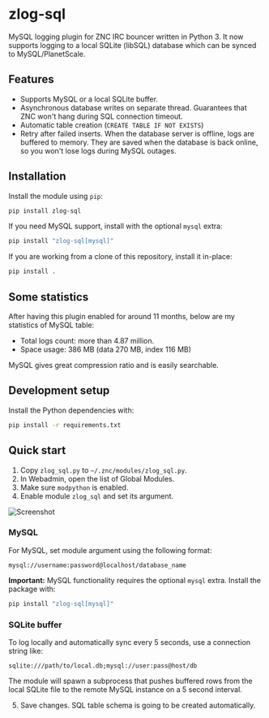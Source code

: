 # zlog-sql
MySQL logging plugin for ZNC IRC bouncer written in Python 3. It now supports logging to a local SQLite (libSQL) database which can be synced to MySQL/PlanetScale.

## Features
* Supports MySQL or a local SQLite buffer.
* Asynchronous database writes on separate thread. Guarantees that ZNC won't hang during SQL connection timeout.
* Automatic table creation (`CREATE TABLE IF NOT EXISTS`)
* Retry after failed inserts. When the database server is offline, logs are buffered to memory. They are saved when the database is back online, so you won't lose logs during MySQL outages.

## Installation

Install the module using `pip`:

```bash
pip install zlog-sql
```

If you need MySQL support, install with the optional `mysql` extra:

```bash
pip install "zlog-sql[mysql]"
```

If you are working from a clone of this repository, install it in-place:

```bash
pip install .
```


## Some statistics
After having this plugin enabled for around 11 months, below are my statistics of MySQL table:
* Total logs count: more than 4.87 million.
* Space usage: 386 MB (data 270 MB, index 116 MB)

MySQL gives great compression ratio and is easily searchable.

## Development setup
Install the Python dependencies with:

```bash
pip install -r requirements.txt
```

## Quick start
1. Copy `zlog_sql.py` to `~/.znc/modules/zlog_sql.py`.
2. In Webadmin, open the list of Global Modules.
3. Make sure `modpython` is enabled.
4. Enable module `zlog_sql` and set its argument.

![Screenshot](docs/webadmin_modules.png)

### MySQL
For MySQL, set module argument using the following format:
```
mysql://username:password@localhost/database_name
```
**Important:** MySQL functionality requires the optional `mysql` extra.
Install the package with:

```bash
pip install "zlog-sql[mysql]"
```

### SQLite buffer
To log locally and automatically sync every 5 seconds, use a connection string like:
```
sqlite:///path/to/local.db;mysql://user:pass@host/db
```
The module will spawn a subprocess that pushes buffered rows from the local SQLite
file to the remote MySQL instance on a 5 second interval.

5. Save changes. SQL table schema is going to be created automatically.
